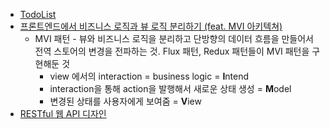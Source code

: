 - [TodoList](../1.Project/TodoList.md)
- [프론트엔드에서 비즈니스 로직과 뷰 로직 분리하기 (feat. MVI 아키텍쳐)](https://velog.io/@teo/MVI-Architecture)
	- MVI 패턴 - 뷰와 비즈니스 로직을 분리하고 단방향의 데이터 흐름을 만들어서 전역 스토어의 변경을 전파하는 것. Flux 패턴, Redux 패턴들이 MVI 패턴을 구현해둔 것
		- view 에서의 interaction = business logic = **I**ntend
		- interaction을 통해 action을 발행해서 새로운 상태 생성 = **M**odel
		- 변경된 상태를 사용자에게 보여줌 = **V**iew
- [RESTful 웹 API 디자인](https://learn.microsoft.com/ko-kr/azure/architecture/best-practices/api-design)